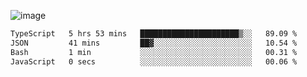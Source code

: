 ![image](https://github-profile-trophy.vercel.app/?username=CMOISDEAD&theme=kimbie_dark&row=1&no-frame=true&margin-w=15&margin-h=15)
<!--START_SECTION:waka-->

```txt
TypeScript   5 hrs 53 mins   ██████████████████████▒░░   89.09 %
JSON         41 mins         ██▓░░░░░░░░░░░░░░░░░░░░░░   10.54 %
Bash         1 min           ░░░░░░░░░░░░░░░░░░░░░░░░░   00.31 %
JavaScript   0 secs          ░░░░░░░░░░░░░░░░░░░░░░░░░   00.06 %
```

<!--END_SECTION:waka--> 
